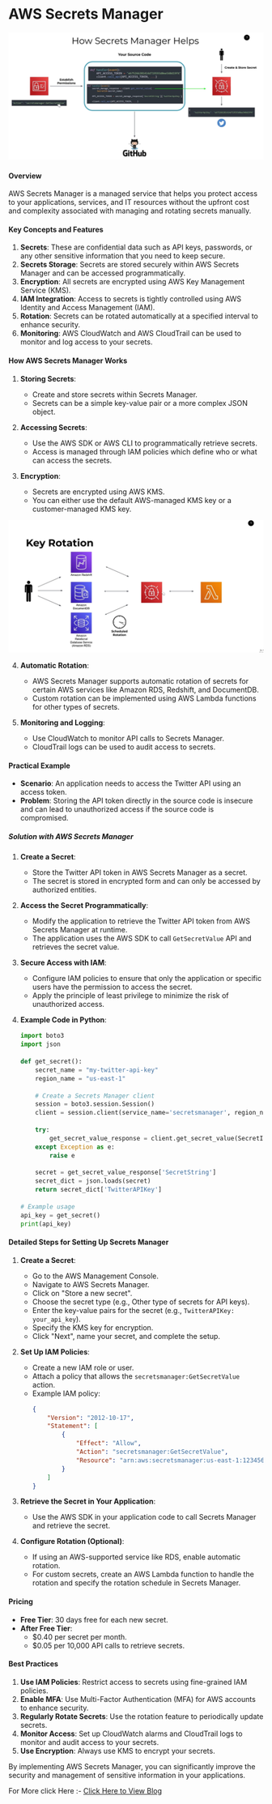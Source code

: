 # AWS Secrets Manager
![alt text](SM-02.png)
#### Overview
AWS Secrets Manager is a managed service that helps you protect access to your applications, services, and IT resources without the upfront cost and complexity associated with managing and rotating secrets manually. 

#### Key Concepts and Features
1. **Secrets**: These are confidential data such as API keys, passwords, or any other sensitive information that you need to keep secure.
2. **Secrets Storage**: Secrets are stored securely within AWS Secrets Manager and can be accessed programmatically.
3. **Encryption**: All secrets are encrypted using AWS Key Management Service (KMS).
4. **IAM Integration**: Access to secrets is tightly controlled using AWS Identity and Access Management (IAM).
5. **Rotation**: Secrets can be rotated automatically at a specified interval to enhance security.
6. **Monitoring**: AWS CloudWatch and AWS CloudTrail can be used to monitor and log access to your secrets.

#### How AWS Secrets Manager Works
1. **Storing Secrets**:
   - Create and store secrets within Secrets Manager.
   - Secrets can be a simple key-value pair or a more complex JSON object.

2. **Accessing Secrets**:
   - Use the AWS SDK or AWS CLI to programmatically retrieve secrets.
   - Access is managed through IAM policies which define who or what can access the secrets.

3. **Encryption**:
   - Secrets are encrypted using AWS KMS.
   - You can either use the default AWS-managed KMS key or a customer-managed KMS key.

![alt text](SM-03.png)

4. **Automatic Rotation**:
   - AWS Secrets Manager supports automatic rotation of secrets for certain AWS services like Amazon RDS, Redshift, and DocumentDB.
   - Custom rotation can be implemented using AWS Lambda functions for other types of secrets.

5. **Monitoring and Logging**:
   - Use CloudWatch to monitor API calls to Secrets Manager.
   - CloudTrail logs can be used to audit access to secrets.

#### Practical Example
- **Scenario**: An application needs to access the Twitter API using an access token.
- **Problem**: Storing the API token directly in the source code is insecure and can lead to unauthorized access if the source code is compromised.

##### Solution with AWS Secrets Manager
1. **Create a Secret**:
   - Store the Twitter API token in AWS Secrets Manager as a secret.
   - The secret is stored in encrypted form and can only be accessed by authorized entities.

2. **Access the Secret Programmatically**:
   - Modify the application to retrieve the Twitter API token from AWS Secrets Manager at runtime.
   - The application uses the AWS SDK to call `GetSecretValue` API and retrieves the secret value.

3. **Secure Access with IAM**:
   - Configure IAM policies to ensure that only the application or specific users have the permission to access the secret.
   - Apply the principle of least privilege to minimize the risk of unauthorized access.

4. **Example Code in Python**:
   ```python
   import boto3
   import json

   def get_secret():
       secret_name = "my-twitter-api-key"
       region_name = "us-east-1"

       # Create a Secrets Manager client
       session = boto3.session.Session()
       client = session.client(service_name='secretsmanager', region_name=region_name)

       try:
           get_secret_value_response = client.get_secret_value(SecretId=secret_name)
       except Exception as e:
           raise e

       secret = get_secret_value_response['SecretString']
       secret_dict = json.loads(secret)
       return secret_dict['TwitterAPIKey']

   # Example usage
   api_key = get_secret()
   print(api_key)
   ```

#### Detailed Steps for Setting Up Secrets Manager
1. **Create a Secret**:
   - Go to the AWS Management Console.
   - Navigate to AWS Secrets Manager.
   - Click on "Store a new secret".
   - Choose the secret type (e.g., Other type of secrets for API keys).
   - Enter the key-value pairs for the secret (e.g., `TwitterAPIKey: your_api_key`).
   - Specify the KMS key for encryption.
   - Click "Next", name your secret, and complete the setup.

2. **Set Up IAM Policies**:
   - Create a new IAM role or user.
   - Attach a policy that allows the `secretsmanager:GetSecretValue` action.
   - Example IAM policy:
     ```json
     {
         "Version": "2012-10-17",
         "Statement": [
             {
                 "Effect": "Allow",
                 "Action": "secretsmanager:GetSecretValue",
                 "Resource": "arn:aws:secretsmanager:us-east-1:123456789012:secret:my-twitter-api-key"
             }
         ]
     }
     ```
   
3. **Retrieve the Secret in Your Application**:
   - Use the AWS SDK in your application code to call Secrets Manager and retrieve the secret.

4. **Configure Rotation (Optional)**:
   - If using an AWS-supported service like RDS, enable automatic rotation.
   - For custom secrets, create an AWS Lambda function to handle the rotation and specify the rotation schedule in Secrets Manager.

#### Pricing
- **Free Tier**: 30 days free for each new secret.
- **After Free Tier**:
  - $0.40 per secret per month.
  - $0.05 per 10,000 API calls to retrieve secrets.

#### Best Practices
1. **Use IAM Policies**: Restrict access to secrets using fine-grained IAM policies.
2. **Enable MFA**: Use Multi-Factor Authentication (MFA) for AWS accounts to enhance security.
3. **Regularly Rotate Secrets**: Use the rotation feature to periodically update secrets.
4. **Monitor Access**: Set up CloudWatch alarms and CloudTrail logs to monitor and audit access to your secrets.
5. **Use Encryption**: Always use KMS to encrypt your secrets.

By implementing AWS Secrets Manager, you can significantly improve the security and management of sensitive information in your applications.


For More click Here :-  [Click Here to View Blog](https://blog.gitguardian.com/handling-secrets-with-aws-secrets-manager/) 
